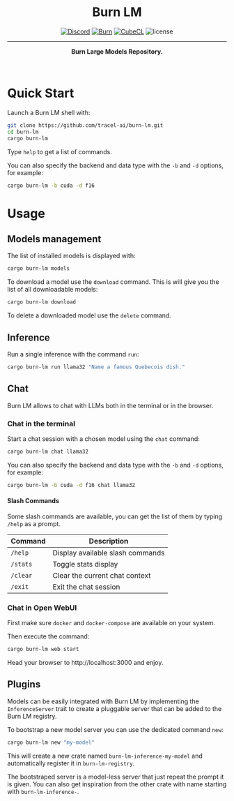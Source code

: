 <div align="center">

<h1>Burn LM</h1>

[![Discord](https://img.shields.io/discord/1038839012602941528.svg?color=7289da&&logo=discord)](https://discord.gg/uPEBbYYDB6)
[![Burn](https://img.shields.io/badge/DL_Framework-Burn-f45b16)](https://github.com/tracel-ai/burn)
[![CubeCL](https://img.shields.io/badge/Compute_Language-CubeCL-3c83c2)](https://github.com/tracel-ai/cubecl)
![license](https://shields.io/badge/license-MIT%2FApache--2.0-blue)

---

**Burn Large Models Repository.**

<br/>
</div>

# Quick Start

Launch a Burn LM shell with:

```sh
git clone https://github.com/tracel-ai/burn-lm.git
cd burn-lm
cargo burn-lm
```

Type `help` to get a list of commands.

You can also specify the backend and data type with the `-b` and `-d` options, for example:

```sh
cargo burn-lm -b cuda -d f16
```

# Usage

## Models management

The list of installed models is displayed with:

```sh
cargo burn-lm models
```

To download a model use the `download` command. This is will give you
the list of all downloadable models:

```sh
cargo burn-lm download
```

To delete a downloaded model use the `delete` command.

## Inference

Run a single inference with the command `run`:

```sh
cargo burn-lm run llama32 "Name a famous Quebecois dish."
```

## Chat

Burn LM allows to chat with LLMs both in the terminal or in the browser.

### Chat in the terminal

Start a chat session with a chosen model using the `chat` command:

```sh
cargo burn-lm chat llama32
```

You can also specify the backend and data type with the `-b` and `-d` options, for example:

```sh
cargo burn-lm -b cuda -d f16 chat llama32
```

#### Slash Commands

Some slash commands are available, you can get the list of them by typing `/help`
as a prompt.

| Command  | Description                      |
| -------- | -------------------------------- |
| `/help`  | Display available slash commands |
| `/stats` | Toggle stats display             |
| `/clear` | Clear the current chat context   |
| `/exit`  | Exit the chat session            |


### Chat in Open WebUI

First make sure `docker` and `docker-compose` are available on your system.

Then execute the command:

```sh
cargo burn-lm web start
```

Head your browser to http://localhost:3000 and enjoy.

## Plugins

Models can be easily integrated with Burn LM by implementing the `InferenceServer`
trait to create a pluggable server that can be added to the Burn LM registry.

To bootstrap a new model server you can use the dedicated command `new`:

```sh
cargo burn-lm new "my-model"
```

This will create a new crate named `burn-lm-inference-my-model` and automatically
register it in `burn-lm-registry`.

The bootstraped server is a model-less server that just repeat the prompt it is
given. You can also get inspiration from the other crate with name starting with
`burn-lm-inference-`.



